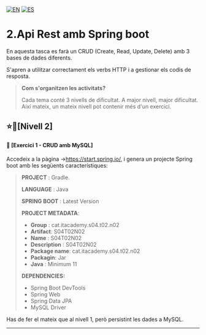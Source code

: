 [![EN](https://img.shields.io/badge/EN-blue.svg?logo=googletranslate&logoColor=white)]()
[![ES](https://img.shields.io/badge/ES-red.svg?logo=googletranslate&logoColor=white)]()

2.Api Rest amb Spring boot
=

En aquesta tasca es farà un CRUD (Create, Read, Update, Delete) amb 3 bases de dades diferents.

S'apren a utilitzar correctament els verbs HTTP i a gestionar els codis de resposta.

>**Com s'organitzen les activitats?**
>
>Cada tema conté 3 nivells de dificultat. A major nivell, major dificultat. Així mateix, un mateix nivell pot contenir més d'un exercici.

⭐🌟[Nivell 2]
-

#### 📍 [Exercici 1 - CRUD amb MySQL]

Accedeix a la pàgina ->https://start.spring.io/, i genera un projecte Spring boot amb les següents característiques:

>**PROJECT** : Gradle.
>
> **LANGUAGE** : Java
>
> **SPRING BOOT** : Latest Version
>
> **PROJECT METADATA**:
>
>- **Group** : cat.itacademy.s04.t02.n02
>- **Artifact**: S04T02N02
>- **Name** : S04T02N02
>- **Description** : S04T02N02
>- **Package name**: cat.itacademy.s04.t02.n02
>- **Packagin**: Jar
>- **Java** : Minimum 11
>
>**DEPENDENCIES:**
> - Spring Boot DevTools 
> - Spring Web
> - Spring Data JPA
> - MySQL Driver

Has de fer el mateix que al nivell 1, però persistint les dades a MySQL.

---
